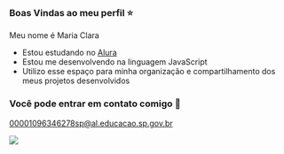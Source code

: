 ### Boas Vindas ao meu perfil ⭐

Meu nome é Maria Clara

- Estou estudando no [Alura](https://www.alura.com.br)
- Estou me desenvolvendo na linguagem JavaScript
- Utilizo esse espaço para minha organização e compartilhamento dos meus projetos desenvolvidos

### Você pode entrar em contato comigo 💌

00001096346278sp@al.educacao.sp.gov.br


![](https://media1.tenor.com/m/5FVdjaX-w8oAAAAC/mitski-heart.gif)
